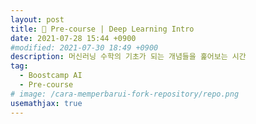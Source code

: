 ```yaml
---
layout: post
title: 🌱 Pre-course | Deep Learning Intro
date: 2021-07-28 15:44 +0900
#modified: 2021-07-30 18:49 +0900
description: 머신러닝 수학의 기초가 되는 개념들을 훑어보는 시간
tag:
  - Boostcamp AI
  - Pre-course
# image: /cara-memperbarui-fork-repository/repo.png
usemathjax: true
---
```

